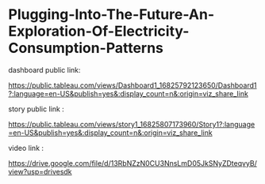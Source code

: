 # Plugging-Into-The-Future-An-Exploration-Of-Electricity-Consumption-Patterns

dashboard public link:

https://public.tableau.com/views/Dashboard1_16825792123650/Dashboard1?:language=en-US&publish=yes&:display_count=n&:origin=viz_share_link

story public link :

https://public.tableau.com/views/story1_16825807173960/Story1?:language=en-US&publish=yes&:display_count=n&:origin=viz_share_link

video link :

https://drive.google.com/file/d/13RbNZzN0CU3NnsLmD05JkSNyZDteqvyB/view?usp=drivesdk
